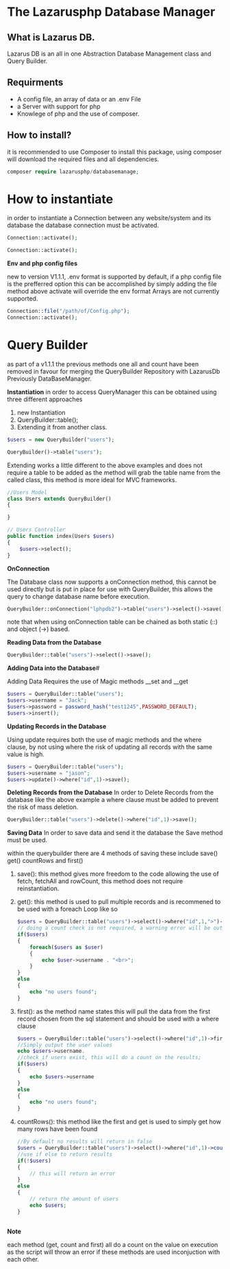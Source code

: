 # The Lazarusphp  Database Manager

## What is Lazarus DB.
 Lazarus DB is an all in one Abstraction Database Management class and Query Builder.

## Requirments
* A config file, an array of data or an .env File
* a Server with support for php
* Knowlege of php and the use of composer.

## How to install?
it is recommended to use Composer to install 
this package, using composer will download the required files and all dependencies.
```php
composer require lazarusphp/databasemanage;
```

# How to instantiate
in order to instantiate a Connection between any website/system and its database the database connection must be activated.

```php
Connection::activate();
```


```php
Connection::activate();
```
**Env and php config files**

new to version V1.1.1, .env format is supported by default, if a php config file is the prefferred option this can be accomplished by simply adding the file method above activate will override the env format Arrays are not currently supported.

```php
Connection::file("/path/of/Config.php");
Connection::activate();
```

# Query Builder
 
as part of a v1.1.1 the previous methods one all and count have been removed in favour for merging the QueryBuilder Repository with LazarusDb Previously DataBaseManager.


**Instantiation**
in order to access QueryManager this can be obtained using three different approaches 

1. new Instantiation
2. QueryBuilder::table();
3. Extending it from another class.

```php
$users = new QueryBuilder("users");
```
```php
QueryBuilder()->table("users");
```
Extending works a little different to the above examples and does not require a table to be added as the method will grab the table name from the called class, this method is more ideal for MVC frameworks.

```php
//Users Model
class Users extends QueryBuilder()
{

}

// Users Controller
public function index(Users $users)
{
    $users->select();
}
```

**OnConnection**

The Database class now supports a onConnection method, this cannot be used directly but is put in place for use with QueryBuilder, this allows the query to change database name before execution.


```php
QueryBuilder::onConnection("lphpdb2")->table("users")->select()->save();
```
 note that when using onConnection table can be chained as both static (::) and object (->) based.

**Reading Data from the Database**

```php
QueryBuilder::table("users")->select()->save();
```

**Adding Data into the Database**#

Adding Data Requires the use of Magic methods __set and __get
```php
$users = QueryBuilder::table("users");
$users->username = "Jack";
$users->password = password_hash("test1245",PASSWORD_DEFAULT);
$users->insert();
```

**Updating Records in the Database**

Using update requires both the use of magic methods and the where clause, by not using where the risk of updating all records with the same value is high.

```php
$users = QueryBuilder::table("users");
$users->username = "jason";
$users->update()->where("id",1)->save();
```

**Deleting Records from the Database**
In order to Delete Records from the database like the above example a where clause must be added to prevent the risk of mass deletion.

```php
QueryBuilder::table("users")->delete()->where("id",1)->save();
```

**Saving Data**
In order to save data and send it the database the Save method must be used.

within the querybuilder there are 4 methods of saving these include save() get() countRows and first()

1. save(): this method gives more freedom to the code allowing the use of fetch, fetchAll and rowCount, this method does not require reinstantiation.

2. get(): this method is used to pull multiple records and is recommened to be used with a foreach Loop like so
    ```php
    $users = QueryBuilder::table("users")->select()->where("id",1,">")->get();
    // doing a count check is not required, a warning error will be outputted itself naturally
    if($users)
    {
        foreach($users as $user)
        {
            echo $user->username . "<br>";
        }
    }
    else
    {
        echo "no users found";
    }
 
    ```

3. first(): as the method name states this will pull the data from the first record chosen from the sql statement and should be used with a where clause

    ```php
    $users = QueryBuilder::table("users")->select()->where("id",1)->first();
    //Simply output the user values
    echo $users->username.
    //check if users exist, this will do a count on the results;
    if($users)
    {
        echo $users->username
    }
    else
    {
        echo "no users found";
    }

    ```
 4. countRows(): this method like the first and get is used to simply get how many rows have been found

    ```php
    //By default no results will return in false
    $users = QueryBuilder::table("users")->select()->where("id",1)->count();
    //use if else to return results
    if(!$users)
    {
        // this will return an error
    }
    else
    {
        // return the amount of users
        echo $users;
    }
        
    ```
**Note**

each method (get, count and first) all do a count on the value on execution as the script will throw an error if these methods are used inconjuction with each other.




